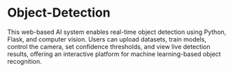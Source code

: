 # Object-Detection
This web-based AI system enables real-time object detection using Python, Flask, and computer vision. Users can upload datasets, train models, control the camera, set confidence thresholds, and view live detection results, offering an interactive platform for machine learning-based object recognition.
